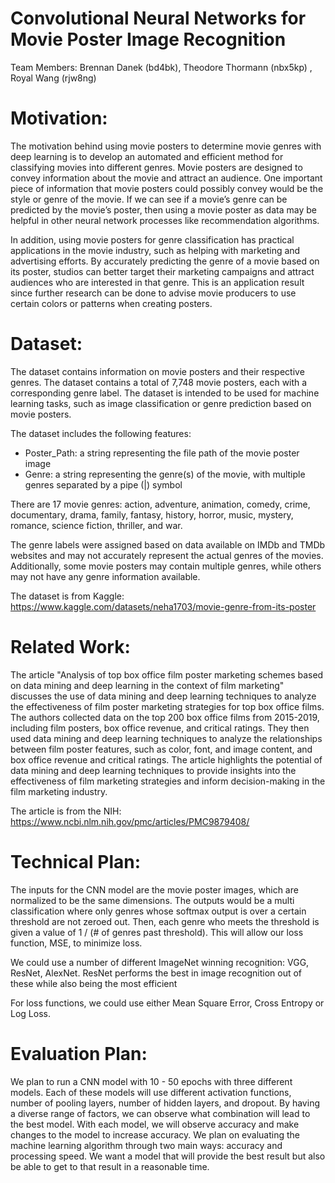# Convolutional Neural Networks for Movie Poster Image Recognition

Team Members: Brennan Danek (bd4bk), Theodore Thormann (nbx5kp) , Royal Wang (rjw8ng)

# Motivation:

The motivation behind using movie posters to determine movie genres with deep learning is to develop an automated and efficient method for classifying movies into different genres. Movie posters are designed to convey information about the movie and attract an audience. One important piece of information that movie posters could possibly convey would be the style or genre of the movie. If we can see if a movie’s genre can be predicted by the movie’s poster, then using a movie poster as data may be helpful in other neural network processes like recommendation algorithms.

In addition, using movie posters for genre classification has practical applications in the movie industry, such as helping with marketing and advertising efforts. By accurately predicting the genre of a movie based on its poster, studios can better target their marketing campaigns and attract audiences who are interested in that genre. This is an application result since further research can be done to advise movie producers to use certain colors or patterns when creating posters. 

# Dataset:

The dataset contains information on movie posters and their respective genres. The dataset contains a total of 7,748 movie posters, each with a corresponding genre label. The dataset is intended to be used for machine learning tasks, such as image classification or genre prediction based on movie posters.

The dataset includes the following features:

* Poster_Path: a string representing the file path of the movie poster image
* Genre: a string representing the genre(s) of the movie, with multiple genres separated by a pipe (|) symbol

There are 17 movie genres: action, adventure, animation, comedy, crime, documentary, drama, family, fantasy, history, horror, music, mystery, romance, science fiction, thriller, and war.

The genre labels were assigned based on data available on IMDb and TMDb websites and may not accurately represent the actual genres of the movies. Additionally, some movie posters may contain multiple genres, while others may not have any genre information available.

The dataset is from Kaggle:
https://www.kaggle.com/datasets/neha1703/movie-genre-from-its-poster

# Related Work:

The article "Analysis of top box office film poster marketing schemes based on data mining and deep learning in the context of film marketing" discusses the use of data mining and deep learning techniques to analyze the effectiveness of film poster marketing strategies for top box office films. The authors collected data on the top 200 box office films from 2015-2019, including film posters, box office revenue, and critical ratings. They then used data mining and deep learning techniques to analyze the relationships between film poster features, such as color, font, and image content, and box office revenue and critical ratings. The article highlights the potential of data mining and deep learning techniques to provide insights into the effectiveness of film marketing strategies and inform decision-making in the film marketing industry.

The article is from the NIH:
https://www.ncbi.nlm.nih.gov/pmc/articles/PMC9879408/

# Technical Plan:

The inputs for the CNN model are the movie poster images, which are normalized to be the same dimensions. The outputs would be a multi classification where only genres whose softmax output is over a certain threshold are not zeroed out. Then, each genre who meets the threshold is given a value of 1 / (# of genres past threshold). This will allow our loss function, MSE, to minimize loss. 

We could use a number of different ImageNet winning recognition: VGG, ResNet, AlexNet. ResNet performs the best in image recognition out of these while also being the most efficient

For loss functions, we could use either Mean Square Error, Cross Entropy or Log Loss. 

# Evaluation Plan:

We plan to run a CNN model with 10 - 50 epochs with three different models. Each of these models will use different activation functions, number of pooling layers, number of hidden layers, and dropout. By having a diverse range of factors, we can observe what combination will lead to the best model. With each model, we will observe accuracy and make changes to the model to increase accuracy. We plan on evaluating the machine learning algorithm through two main ways: accuracy and processing speed. We want a model that will provide the best result but also be able to get to that result in a reasonable time.

